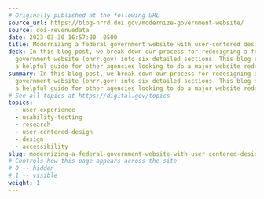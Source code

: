 ```yaml
---
# Originally published at the following URL
source_url: https://blog-nrrd.doi.gov/modernize-government-website/
source: doi-revenuedata
date: 2023-03-30 16:57:00 -0500
title: Modernizing a federal government website with user-centered design
deck: In this blog post, we break down our process for redesigning a federal
  government website (onrr.gov) into six detailed sections. This blog serves as
  a helpful guide for other agencies looking to do a major website redesign.
summary: In this blog post, we break down our process for redesigning a federal
  government website (onrr.gov) into six detailed sections. This blog serves as
  a helpful guide for other agencies looking to do a major website redesign.
# See all topics at https://digital.gov/topics
topics:
  - user-experience
  - usability-testing
  - research
  - user-centered-design
  - design
  - accessibility
slug: modernizing-a-federal-government-website-with-user-centered-design
# Controls how this page appears across the site
# 0 -- hidden
# 1 -- visible
weight: 1
---
```

